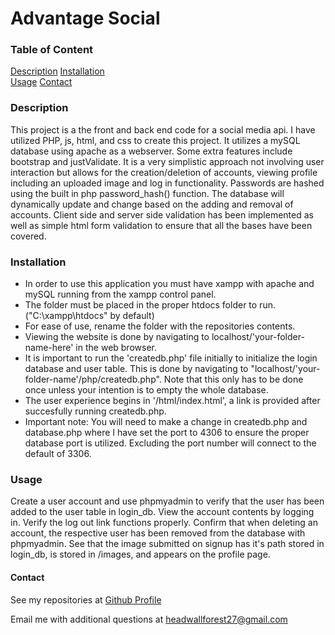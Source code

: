 # Advantage Social
    
### Table of Content
[Description](#description)
[Installation](#installation)    
[Usage](#usage)
[Contact](#contact)

### Description

This project is a the front and back end code for a social media api. I have utilized PHP, js, html, and css to create this project. It utilizes a mySQL database using apache as a webserver. Some extra features include bootstrap and justValidate. It is a very simplistic approach not involving user interaction but allows for the creation/deletion of accounts, viewing profile including an uploaded image and log in functionality. Passwords are hashed using the built in php password_hash() function. The database will dynamically update and change based on the adding and removal of accounts. Client side and server side validation has been implemented as well as simple html form validation to ensure that all the bases have been covered.

### Installation

* In order to use this application you must have xampp with apache and mySQL running from the xampp control panel.
* The folder must be placed in the proper htdocs folder to run. ("C:\xampp\htdocs" by default) 
* For ease of use, rename the folder with the repositories contents.   
* Viewing the website is done by navigating to localhost/'your-folder-name-here' in the web browser.
* It is important to run the 'createdb.php' file initially to initialize the login database and user table. This is done by navigating to 
"localhost/'your-folder-name'/php/createdb.php". Note that this only has to be done once unless your intention is to empty the whole database.
* The user experience begins in '/html/index.html', a link is provided after succesfully running createdb.php.
* Important note: You will need to make a change in createdb.php and database.php where I have set the port to 4306 to ensure the proper database port is utilized. Excluding the port number will connect to the default of 3306.


### Usage

Create a user account and use phpmyadmin to verify that the user has been added to the user table in login_db. 
View the account contents by logging in. 
Verify the log out link functions properly.
Confirm that when deleting an account, the respective user has been removed from the database with phpmyadmin.
See that the image submitted on signup has it's path stored in login_db, is stored in /images, and appears on the profile page.
   
#### Contact

See my repositories at [Github Profile](https://github.com/rjewell859)

Email me with additional questions at headwallforest27@gmail.com
